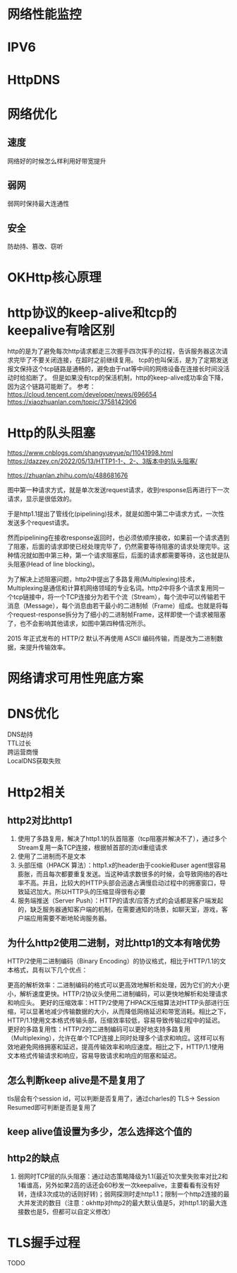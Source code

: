 # 网络性能监控
# IPV6
# HttpDNS
# 网络优化
## 速度
网络好的时候怎么样利用好带宽提升
## 弱网
弱网时保持最大连通性
## 安全
防劫持、篡改、窃听
# OKHttp核心原理
# http协议的keep-alive和tcp的keepalive有啥区别  
http的是为了避免每次http请求都走三次握手四次挥手的过程，告诉服务器这次请求完毕了不要关闭连接，在超时之前继续复用。
tcp的也叫保活，是为了定期发送报文保持这个tcp链路是通畅的，避免由于nat等中间的网络设备在连接长时间没活动时给掐断了。
但是如果没有tcp的保活机制，http的keep-alive成功率会下降，因为这个链路可能断了。
参考：https://cloud.tencent.com/developer/news/696654  
https://xiaozhuanlan.com/topic/3758142906
# Http的队头阻塞
https://www.cnblogs.com/shangyueyue/p/11041998.html
https://dazzey.cn/2022/05/13/HTTP1-1-、2-、3版本中的队头阻塞/

https://zhuanlan.zhihu.com/p/488681676

图中第一种请求方式，就是单次发送request请求，收到response后再进行下一次请求，显示是很低效的。

于是http1.1提出了管线化(pipelining)技术，就是如图中第二中请求方式，一次性发送多个request请求。

然而pipelining在接收response返回时，也必须依顺序接收，如果前一个请求遇到了阻塞，后面的请求即使已经处理完毕了，仍然需要等待阻塞的请求处理完毕。这种情况就如图中第三种，第一个请求阻塞后，后面的请求都需要等待，这也就是队头阻塞(Head of line blocking)。

为了解决上述阻塞问题，http2中提出了多路复用(Multiplexing)技术，Multiplexing是通信和计算机网络领域的专业名词。http2中将多个请求复用同一个tcp链接中，将一个TCP连接分为若干个流（Stream），每个流中可以传输若干消息（Message），每个消息由若干最小的二进制帧（Frame）组成。也就是将每个request-response拆分为了细小的二进制帧Frame，这样即使一个请求被阻塞了，也不会影响其他请求，如图中第四种情况所示。

2015 年正式发布的 HTTP/2 默认不再使用 ASCII 编码传输，而是改为二进制数据，来提升传输效率。

# 网络请求可用性兜底方案
# DNS优化
DNS劫持  
TTL过长  
跨运营商慢  
LocalDNS获取失败  

# Http2相关
## http2对比http1
1. 使用了多路复用，解决了http1.1的队首阻塞（tcp阻塞并解决不了），通过多个Stream复用一条TCP连接，根据帧首部的流id重组请求
2. 使用了二进制而不是文本
3. 头部压缩（HPACK 算法）：http1.x的header由于cookie和user agent很容易膨胀，而且每次都要重复发送。当这种请求数很多的时候，会导致网络的吞吐率不高。并且，比较大的HTTP头部会迅速占满慢启动过程中的拥塞窗口，导致延迟加大。所以HTTP头的压缩显得很有必要
4. 服务端推送（Server Push）：HTTP的请求/应答方式的会话都是客户端发起的，缺乏服务器通知客户端的机制，在需要通知的场景，如聊天室，游戏，客户端应用需要不断地轮询服务器。
## 为什么http2使用二进制，对比http1的文本有啥优势
HTTP/2使用二进制编码（Binary Encoding）的协议格式，相比于HTTP/1.1的文本格式，具有以下几个优点：

更高的解析效率：二进制编码的格式可以更高效地解析和处理，因为它们的大小更小，解析速度更快。HTTP/2协议头使用二进制编码，可以更快地解析和处理请求和响应头。
更好的压缩效率：HTTP/2使用了HPACK压缩算法对HTTP头部进行压缩，可以显著地减少传输数据的大小，从而降低网络延迟和带宽消耗。相比之下，HTTP/1.1使用文本格式传输头部，压缩效率较低，容易导致传输过程中的延迟。
更好的多路复用性：HTTP/2的二进制编码可以更好地支持多路复用（Multiplexing），允许在单个TCP连接上同时处理多个请求和响应。这样可以有效地避免网络拥塞和延迟，提高传输效率和响应速度。相比之下，HTTP/1.1使用文本格式传输请求和响应，容易导致请求和响应的阻塞和延迟。
## 怎么判断keep alive是不是复用了
tls层会有个session id，可以判断是否复用了，通过charles的 TLS-> Session Resumed即可判断是否是复用了
## keep alive值设置为多少，怎么选择这个值的
## http2的缺点
1. 弱网时TCP层的队头阻塞：通过动态策略降级为1.1(最近10次里失败率对比2和1看谁高，另外如果2高的话还会60秒发一次keepalive，主要看看有没有好转，连续3次成功的话则好转)；弱网探测时走http1.1；限制一个http2连接的最大并发流的数目（注意：okhttp对http2的最大默认值是5，对http1.1的最大连接数也是5，但都可以自定义修改）

# TLS握手过程
TODO